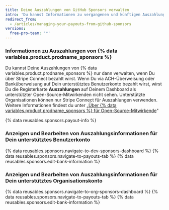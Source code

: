 ```yaml
---
title: Deine Auszahlungen von GitHub Sponsors verwalten
intro: 'Du kannst Informationen zu vergangenen und künftigen Auszahlungen von {% data variables.product.prodname_sponsors %} einsehen und Deine Bankdaten bearbeiten.'
redirect_from:
  - /articles/managing-your-payouts-from-github-sponsors
versions:
  free-pro-team: '*'
---
```


### Informationen zu Auszahlungen von {% data variables.product.prodname_sponsors %}

Du kannst Deine Auszahlungen von {% data variables.product.prodname_sponsors %} nur dann verwalten, wenn Du über Stripe Connect bezahlt wirst. Wenn Du via ACH-Überweisung oder Banküberweisung auf Dein unterstütztes Benutzerkonto bezahlt wirst, wirst Du die Registerkarte **Auszahlungen** auf Deinem Dashboard als unterstützter Open-Source-Mitwirkenden nicht sehen. Unterstützte Organisationen können nur Stripe Connect für Auszahlungen verwenden. Weitere Informationen findest du unter „[Über {% data variables.product.prodname_sponsors %} für Open-Source-Mitwirkende](/github/supporting-the-open-source-community-with-github-sponsors/about-github-sponsors-for-open-source-contributors#sponsorship-payouts)"

{% data reusables.sponsors.payout-info %}

### Anzeigen und Bearbeiten von Auszahlungsinformationen für Dein unterstütztes Benutzerkonto

{% data reusables.sponsors.navigate-to-dev-sponsors-dashboard %}
{% data reusables.sponsors.navigate-to-payouts-tab %}
{% data reusables.sponsors.edit-bank-information %}

### Anzeigen und Bearbeiten von Auszahlungsinformationen für Dein unterstütztes Organisationskonto

{% data reusables.sponsors.navigate-to-org-sponsors-dashboard %}
{% data reusables.sponsors.navigate-to-payouts-tab %}
{% data reusables.sponsors.edit-bank-information %}
